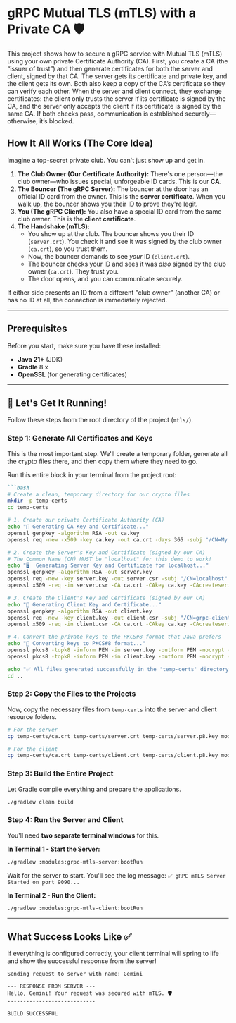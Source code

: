 # gRPC Mutual TLS (mTLS) with a Private CA 🛡️

This project shows how to secure a gRPC service with Mutual TLS (mTLS) using your own private Certificate Authority (CA). First, you create a CA (the “issuer of trust”) and then generate certificates for both the server and client, signed by that CA. The server gets its certificate and private key, and the client gets its own. Both also keep a copy of the CA’s certificate so they can verify each other. When the server and client connect, they exchange certificates: the client only trusts the server if its certificate is signed by the CA, and the server only accepts the client if its certificate is signed by the same CA. If both checks pass, communication is established securely—otherwise, it’s blocked.

## How It All Works (The Core Idea)

Imagine a top-secret private club. You can't just show up and get in.

1.  **The Club Owner (Our Certificate Authority):** There's one person—the club owner—who issues special, unforgeable ID cards. This is our **CA**.
2.  **The Bouncer (The gRPC Server):** The bouncer at the door has an official ID card from the owner. This is the **server certificate**. When you walk up, the bouncer shows you their ID to prove they're legit.
3.  **You (The gRPC Client):** You also have a special ID card from the same club owner. This is the **client certificate**.
4.  **The Handshake (mTLS):**
    * You show up at the club. The bouncer shows you their ID (`server.crt`). You check it and see it was signed by the club owner (`ca.crt`), so you trust them.
    * Now, the bouncer demands to see *your* ID (`client.crt`).
    * The bouncer checks your ID and sees it was *also* signed by the club owner (`ca.crt`). They trust you.
    * The door opens, and you can communicate securely.

If either side presents an ID from a different "club owner" (another CA) or has no ID at all, the connection is immediately rejected.



---

## Prerequisites

Before you start, make sure you have these installed:

* **Java 21+** (JDK)
* **Gradle** 8.x
* **OpenSSL** (for generating certificates)

---

## 🚀 Let's Get It Running!

Follow these steps from the root directory of the project (`mtls/`).

### Step 1: Generate All Certificates and Keys

This is the most important step. We'll create a temporary folder, generate all the crypto files there, and then copy them where they need to go.

Run this entire block in your terminal from the project root:
````markdown
```bash
# Create a clean, temporary directory for our crypto files
mkdir -p temp-certs
cd temp-certs

# 1. Create our private Certificate Authority (CA)
echo "🔑 Generating CA Key and Certificate..."
openssl genpkey -algorithm RSA -out ca.key
openssl req -new -x509 -key ca.key -out ca.crt -days 365 -subj "/CN=My Private CA"

# 2. Create the Server's Key and Certificate (signed by our CA)
# The Common Name (CN) MUST be "localhost" for this demo to work!
echo "🖥️  Generating Server Key and Certificate for localhost..."
openssl genpkey -algorithm RSA -out server.key
openssl req -new -key server.key -out server.csr -subj "/CN=localhost"
openssl x509 -req -in server.csr -CA ca.crt -CAkey ca.key -CAcreateserial -out server.crt -days 365

# 3. Create the Client's Key and Certificate (signed by our CA)
echo "👤 Generating Client Key and Certificate..."
openssl genpkey -algorithm RSA -out client.key
openssl req -new -key client.key -out client.csr -subj "/CN=grpc-client"
openssl x509 -req -in client.csr -CA ca.crt -CAkey ca.key -CAcreateserial -out client.crt -days 365

# 4. Convert the private keys to the PKCS#8 format that Java prefers
echo "🔄 Converting keys to PKCS#8 format..."
openssl pkcs8 -topk8 -inform PEM -in server.key -outform PEM -nocrypt -out server.p8.key
openssl pkcs8 -topk8 -inform PEM -in client.key -outform PEM -nocrypt -out client.p8.key

echo "✅ All files generated successfully in the 'temp-certs' directory!"
cd ..
````

### Step 2: Copy the Files to the Projects

Now, copy the necessary files from `temp-certs` into the server and client resource folders.

```bash
# For the server
cp temp-certs/ca.crt temp-certs/server.crt temp-certs/server.p8.key modules/grpc-mtls-server/src/main/resources/certs/

# For the client
cp temp-certs/ca.crt temp-certs/client.crt temp-certs/client.p8.key modules/grpc-mtls-client/src/main/resources/certs/
```

### Step 3: Build the Entire Project

Let Gradle compile everything and prepare the applications.

```bash
./gradlew clean build
```

### Step 4: Run the Server and Client

You'll need **two separate terminal windows** for this.

**In Terminal 1 - Start the Server:**

```bash
./gradlew :modules:grpc-mtls-server:bootRun
```

Wait for the server to start. You'll see the log message:
`✅ gRPC mTLS Server Started on port 9090...`

**In Terminal 2 - Run the Client:**

```bash
./gradlew :modules:grpc-mtls-client:bootRun
```

-----

## What Success Looks Like ✅

If everything is configured correctly, your client terminal will spring to life and show the successful response from the server\!

```text
Sending request to server with name: Gemini

--- RESPONSE FROM SERVER ---
Hello, Gemini! Your request was secured with mTLS. 🛡️
----------------------------

BUILD SUCCESSFUL
```
